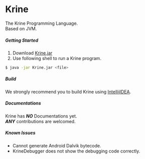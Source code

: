 Krine
======
The Krine Programming Language. <br/>
Based on JVM. <br/>

##### Getting Started
1. Download [Krine.jar](https://raw.githubusercontent.com/zt515/Krine/master/bin/Krine.jar)
2. Use following shell to run a Krine program.
```bash
$ java -jar Krine.jar <file>
```

##### Build
We strongly recommend you to build Krine using [IntellijIDEA](https://www.jetbrains.com/idea/). <br/>

##### Documentations
Krine has ***NO*** Documentations yet.<br/>
***ANY*** contributions are welcomed.

##### Known Issues
* Cannot generate Android Dalvik bytecode.
* KrineDebugger does not show the debugging code correctly.
